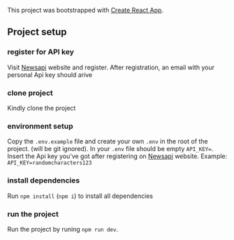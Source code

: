 This project was bootstrapped with [Create React App](https://github.com/facebook/create-react-app).

## Project setup

### register for API key

Visit <a href="https://newsapi.org/docs/get-started" target="_blank" rel="noopener noreferrer">Newsapi</a> website and register. After registration, an email with your personal Api key should arive

### clone project

Kindly clone the project

### environment setup

Copy the `.env.example` file and create your own `.env` in the root of the project. (will be git ignored). In your `.env` file should be empty `API_KEY=`.
Insert the Api key you've got after registering on <a href="https://newsapi.org/docs/get-started" target="_blank" rel="noopener noreferrer">Newsapi</a> website. Example: `API_KEY=randomcharacters123`

### install dependencies

Run `npm install` (`npm i`) to install all dependencies

### run the project

Run the project by runing `npm run dev`.
